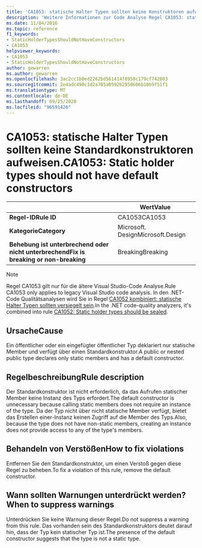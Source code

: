 ```yaml
---
title: 'CA1053: statische Halter Typen sollten keine Konstruktoren aufweisen (Code Analyse)'
description: 'Weitere Informationen zur Code Analyse Regel CA1053: statische Halter Typen sollten keine Konstruktoren aufweisen.'
ms.date: 11/04/2016
ms.topic: reference
f1_keywords:
- StaticHolderTypesShouldNotHaveConstructors
- CA1053
helpviewer_keywords:
- CA1053
- StaticHolderTypesShouldNotHaveConstructors
author: gewarren
ms.author: gewarren
ms.openlocfilehash: 3ac2cc1b0ed2262bd561414f8950c179cf742803
ms.sourcegitcommit: 2e4adc490c1d2a705a0592b295d606b10b9f51f1
ms.translationtype: MT
ms.contentlocale: de-DE
ms.lasthandoff: 09/25/2020
ms.locfileid: "96591426"
---
```

# <a name="ca1053-static-holder-types-should-not-have-default-constructors"></a><span data-ttu-id="0c451-103">CA1053: statische Halter Typen sollten keine Standardkonstruktoren aufweisen.</span><span class="sxs-lookup"><span data-stu-id="0c451-103">CA1053: Static holder types should not have default constructors</span></span>

| | <span data-ttu-id="0c451-104">Wert</span><span class="sxs-lookup"><span data-stu-id="0c451-104">Value</span></span> |
|-|-|
| <span data-ttu-id="0c451-105">**Regel-ID**</span><span class="sxs-lookup"><span data-stu-id="0c451-105">**Rule ID**</span></span> |<span data-ttu-id="0c451-106">CA1053</span><span class="sxs-lookup"><span data-stu-id="0c451-106">CA1053</span></span>|
| <span data-ttu-id="0c451-107">**Kategorie**</span><span class="sxs-lookup"><span data-stu-id="0c451-107">**Category**</span></span> |<span data-ttu-id="0c451-108">Microsoft. Design</span><span class="sxs-lookup"><span data-stu-id="0c451-108">Microsoft.Design</span></span>|
| <span data-ttu-id="0c451-109">**Behebung ist unterbrechend oder nicht unterbrechend**</span><span class="sxs-lookup"><span data-stu-id="0c451-109">**Fix is breaking or non-breaking**</span></span> |<span data-ttu-id="0c451-110">Breaking</span><span class="sxs-lookup"><span data-stu-id="0c451-110">Breaking</span></span>|

> [!NOTE]
> <span data-ttu-id="0c451-111">Regel CA1053 gilt nur für die ältere Visual Studio-Code Analyse.</span><span class="sxs-lookup"><span data-stu-id="0c451-111">Rule CA1053 only applies to legacy Visual Studio code analysis.</span></span> <span data-ttu-id="0c451-112">In den .NET-Code Qualitätsanalysen wird Sie in Regel [CA1052 kombiniert: statische Halter Typen sollten versiegelt sein](ca1052.md).</span><span class="sxs-lookup"><span data-stu-id="0c451-112">In the .NET code-quality analyzers, it's combined into rule [CA1052: Static holder types should be sealed](ca1052.md).</span></span>

## <a name="cause"></a><span data-ttu-id="0c451-113">Ursache</span><span class="sxs-lookup"><span data-stu-id="0c451-113">Cause</span></span>

<span data-ttu-id="0c451-114">Ein öffentlicher oder ein eingefügter öffentlicher Typ deklariert nur statische Member und verfügt über einen Standardkonstruktor.</span><span class="sxs-lookup"><span data-stu-id="0c451-114">A public or nested public type declares only static members and has a default constructor.</span></span>

## <a name="rule-description"></a><span data-ttu-id="0c451-115">Regelbeschreibung</span><span class="sxs-lookup"><span data-stu-id="0c451-115">Rule description</span></span>

<span data-ttu-id="0c451-116">Der Standardkonstruktor ist nicht erforderlich, da das Aufrufen statischer Member keine Instanz des Typs erfordert.</span><span class="sxs-lookup"><span data-stu-id="0c451-116">The default constructor is unnecessary because calling static members does not require an instance of the type.</span></span> <span data-ttu-id="0c451-117">Da der Typ nicht über nicht statische Member verfügt, bietet das Erstellen einer-Instanz keinen Zugriff auf die Member des Typs.</span><span class="sxs-lookup"><span data-stu-id="0c451-117">Also, because the type does not have non-static members, creating an instance does not provide access to any of the type's members.</span></span>

## <a name="how-to-fix-violations"></a><span data-ttu-id="0c451-118">Behandeln von Verstößen</span><span class="sxs-lookup"><span data-stu-id="0c451-118">How to fix violations</span></span>

<span data-ttu-id="0c451-119">Entfernen Sie den Standardkonstruktor, um einen Verstoß gegen diese Regel zu beheben.</span><span class="sxs-lookup"><span data-stu-id="0c451-119">To fix a violation of this rule, remove the default constructor.</span></span>

## <a name="when-to-suppress-warnings"></a><span data-ttu-id="0c451-120">Wann sollten Warnungen unterdrückt werden?</span><span class="sxs-lookup"><span data-stu-id="0c451-120">When to suppress warnings</span></span>

<span data-ttu-id="0c451-121">Unterdrücken Sie keine Warnung dieser Regel.</span><span class="sxs-lookup"><span data-stu-id="0c451-121">Do not suppress a warning from this rule.</span></span> <span data-ttu-id="0c451-122">Das vorhanden sein des Standardkonstruktors deutet darauf hin, dass der Typ kein statischer Typ ist.</span><span class="sxs-lookup"><span data-stu-id="0c451-122">The presence of the default constructor suggests that the type is not a static type.</span></span>
